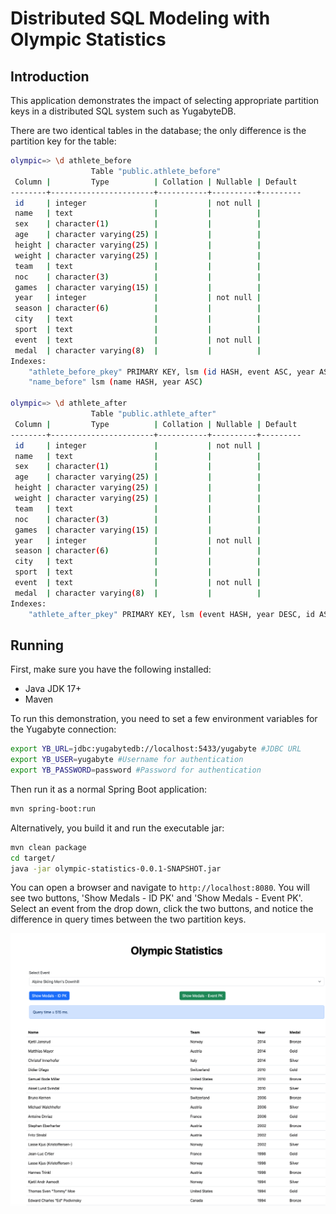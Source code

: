 # Distributed SQL Modeling with Olympic Statistics

## Introduction
This application demonstrates the impact of selecting appropriate partition keys in a distributed SQL system such as YugabyteDB.

There are two identical tables in the database; the only difference is the partition key for the table:

```bash
olympic=> \d athlete_before
                  Table "public.athlete_before"
 Column |         Type          | Collation | Nullable | Default
--------+-----------------------+-----------+----------+---------
 id     | integer               |           | not null |
 name   | text                  |           |          |
 sex    | character(1)          |           |          |
 age    | character varying(25) |           |          |
 height | character varying(25) |           |          |
 weight | character varying(25) |           |          |
 team   | text                  |           |          |
 noc    | character(3)          |           |          |
 games  | character varying(15) |           |          |
 year   | integer               |           | not null |
 season | character(6)          |           |          |
 city   | text                  |           |          |
 sport  | text                  |           |          |
 event  | text                  |           | not null |
 medal  | character varying(8)  |           |          |
Indexes:
    "athlete_before_pkey" PRIMARY KEY, lsm (id HASH, event ASC, year ASC)
    "name_before" lsm (name HASH, year ASC)

olympic=> \d athlete_after
                  Table "public.athlete_after"
 Column |         Type          | Collation | Nullable | Default
--------+-----------------------+-----------+----------+---------
 id     | integer               |           | not null |
 name   | text                  |           |          |
 sex    | character(1)          |           |          |
 age    | character varying(25) |           |          |
 height | character varying(25) |           |          |
 weight | character varying(25) |           |          |
 team   | text                  |           |          |
 noc    | character(3)          |           |          |
 games  | character varying(15) |           |          |
 year   | integer               |           | not null |
 season | character(6)          |           |          |
 city   | text                  |           |          |
 sport  | text                  |           |          |
 event  | text                  |           | not null |
 medal  | character varying(8)  |           |          |
Indexes:
    "athlete_after_pkey" PRIMARY KEY, lsm (event HASH, year DESC, id ASC)
```

## Running

First, make sure you have the following installed:
 * Java JDK 17+
 * Maven

To run this demonstration, you need to set a few environment variables for the Yugabyte connection:

```bash
export YB_URL=jdbc:yugabytedb://localhost:5433/yugabyte #JDBC URL
export YB_USER=yugabyte #Username for authentication
export YB_PASSWORD=password #Password for authentication
```

Then run it as a normal Spring Boot application:

```bash
mvn spring-boot:run
```

Alternatively, you build it and run the executable jar:

```bash
mvn clean package
cd target/
java -jar olympic-statistics-0.0.1-SNAPSHOT.jar
```

You can open a browser and navigate to `http://localhost:8080`. You will see two buttons, 'Show Medals - ID PK' and 'Show Medals - Event PK'. Select an event from the drop down, click the two buttons, and notice the difference in query times between the two partition keys.

![Screenshot](/images/main-page.png)
